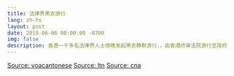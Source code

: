 ```yaml
---
title: 法律界黑衣游行
lang: zh-hs
layout: post
date: 2019-06-06 00:00:00 -0700
img: false
description: 香港一千多名法律界人士傍晚发起黑衣静默游行，，由香港终审法院游行至政府总部公民广场外静默3分钟，表达反对港府推动《逃犯条例》修订
---
```


[Source: voacantonese](https://www.voacantonese.com/a/hl-legal-orofessionals-silent-march-against-extradition-bill-q-and-a/4948064.html)
[Source: ltn](https://news.ltn.com.tw/news/world/breakingnews/2814834)
[Source: cna](https://www.cna.com.tw/news/acn/201906060293.aspx)
